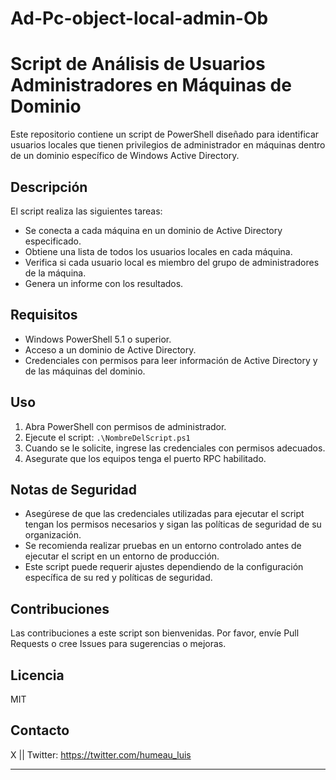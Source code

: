 # Ad-Pc-object-local-admin-Ob
# Script de Análisis de Usuarios Administradores en Máquinas de Dominio

Este repositorio contiene un script de PowerShell diseñado para identificar usuarios locales que tienen privilegios de administrador en máquinas dentro de un dominio específico de Windows Active Directory.

## Descripción

El script realiza las siguientes tareas:
- Se conecta a cada máquina en un dominio de Active Directory especificado.
- Obtiene una lista de todos los usuarios locales en cada máquina.
- Verifica si cada usuario local es miembro del grupo de administradores de la máquina.
- Genera un informe con los resultados.

## Requisitos

- Windows PowerShell 5.1 o superior.
- Acceso a un dominio de Active Directory.
- Credenciales con permisos para leer información de Active Directory y de las máquinas del dominio.

## Uso

1. Abra PowerShell con permisos de administrador.
2. Ejecute el script: `.\NombreDelScript.ps1`
3. Cuando se le solicite, ingrese las credenciales con permisos adecuados.
4. Asegurate que los equipos tenga el puerto RPC habilitado.

## Notas de Seguridad

- Asegúrese de que las credenciales utilizadas para ejecutar el script tengan los permisos necesarios y sigan las políticas de seguridad de su organización.
- Se recomienda realizar pruebas en un entorno controlado antes de ejecutar el script en un entorno de producción.
- Este script puede requerir ajustes dependiendo de la configuración específica de su red y políticas de seguridad.

## Contribuciones

Las contribuciones a este script son bienvenidas. Por favor, envíe Pull Requests o cree Issues para sugerencias o mejoras.

## Licencia

MIT

## Contacto
X || Twitter:
https://twitter.com/humeau_luis




---

